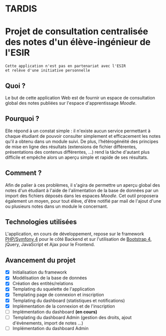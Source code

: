 # TARDIS

# Projet de consultation centralisée des notes d'un élève-ingénieur de l'ESIR

```
Cette application n'est pas en partenariat avec l'ESIR 
et relève d'une initiative personnelle
```

## Quoi ?
Le but de cette application Web est de fournir un espace de consultation global des notes publiées sur l'espace d'apprentissage _Moodle_.

## Pourquoi ?
Elle répond à un constat simple : il n'existe aucun service permettant à chaque étudiant de pouvoir consulter simplement et efficacement les notes qu'il a obtenu dans un module suivi. De plus, l’hétérogénéité des principes de mise en ligne des résultats (extensions de fichier différentes, présentations des contenus différentes, ...) rend la tâche d'autant plus difficile et empêche alors un aperçu simple et rapide de ses résultats.

## Comment ?
Afin de palier à ces problèmes, il s'agira de permettre un aperçu global des notes d'un étudiant à l'aide de l'alimentation de la base de données par un import des fichiers déposés dans les espaces _Moodle_. Cet outil proposera également un moyen, pour tout élève, d'être notifié par mail de l'ajout d'une ou plusieurs notes dans un module le concernant.

## Technologies utilisées
L'application, en cours de développement, repose sur le framework [PHP/Symfony 4](https://symfony.com/) pour le côté Backend et sur l'utilisation de [Bootstrap 4](https://getbootstrap.com/), jQuery, JavaScript et Ajax pour le Frontend.

## Avancement du projet
- [x] Initialisation du framework
- [x] Modélisation de la base de données
- [x] Création des entités/relations
- [x] Templating du squelette de l'application
- [x] Templating page de connexion et inscription
- [x] Templating du dashboard (statistiques et notifications)
- [x] Implémentation de la connexion et de l'inscription
- [ ] Implémentation du dashboard  **(en cours)**
- [ ] Templating du dashboard Admin (gestion des droits, ajout d'évènements, import de notes ...)
- [ ] Implémentation du dashboard Admin
